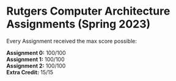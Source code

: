 # Rutgers Computer Architecture Assignments (Spring 2023)

Every Assignment received the max score possible:

**Assignment 0:** 100/100 <br />
**Assignment 1:** 100/100 <br />
**Assignment 2:** 100/100 <br />
**Extra Credit:** 15/15 <br />
